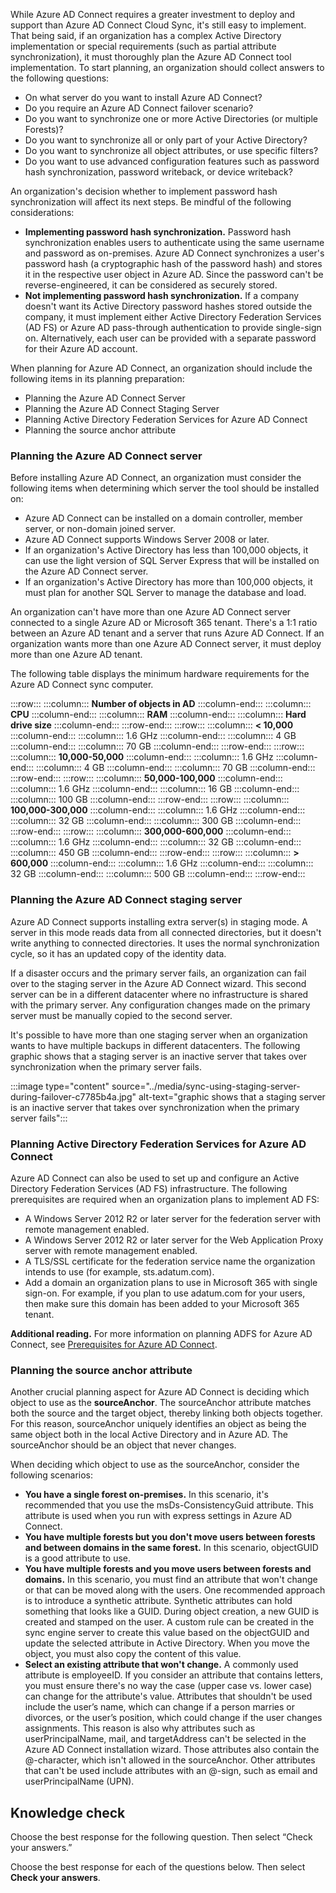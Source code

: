 While Azure AD Connect requires a greater investment to deploy and support than Azure AD Connect Cloud Sync, it's still easy to implement. That being said, if an organization has a complex Active Directory implementation or special requirements (such as partial attribute synchronization), it must thoroughly plan the Azure AD Connect tool implementation. To start planning, an organization should collect answers to the following questions:

 -  On what server do you want to install Azure AD Connect?
 -  Do you require an Azure AD Connect failover scenario?
 -  Do you want to synchronize one or more Active Directories (or multiple Forests)?
 -  Do you want to synchronize all or only part of your Active Directory?
 -  Do you want to synchronize all object attributes, or use specific filters?
 -  Do you want to use advanced configuration features such as password hash synchronization, password writeback, or device writeback?

An organization's decision whether to implement password hash synchronization will affect its next steps. Be mindful of the following considerations:

 -  **Implementing password hash synchronization.** Password hash synchronization enables users to authenticate using the same username and password as on-premises. Azure AD Connect synchronizes a user's password hash (a cryptographic hash of the password hash) and stores it in the respective user object in Azure AD. Since the password can't be reverse-engineered, it can be considered as securely stored.
 -  **Not implementing password hash synchronization.** If a company doesn't want its Active Directory password hashes stored outside the company, it must implement either Active Directory Federation Services (AD FS) or Azure AD pass-through authentication to provide single-sign on. Alternatively, each user can be provided with a separate password for their Azure AD account.

When planning for Azure AD Connect, an organization should include the following items in its planning preparation:

 -  Planning the Azure AD Connect Server
 -  Planning the Azure AD Connect Staging Server
 -  Planning Active Directory Federation Services for Azure AD Connect
 -  Planning the source anchor attribute

### Planning the Azure AD Connect server

Before installing Azure AD Connect, an organization must consider the following items when determining which server the tool should be installed on:

 -  Azure AD Connect can be installed on a domain controller, member server, or non-domain joined server.
 -  Azure AD Connect supports Windows Server 2008 or later.
 -  If an organization's Active Directory has less than 100,000 objects, it can use the light version of SQL Server Express that will be installed on the Azure AD Connect server.
 -  If an organization's Active Directory has more than 100,000 objects, it must plan for another SQL Server to manage the database and load.

An organization can't have more than one Azure AD Connect server connected to a single Azure AD or Microsoft 365 tenant. There's a 1:1 ratio between an Azure AD tenant and a server that runs Azure AD Connect. If an organization wants more than one Azure AD Connect server, it must deploy more than one Azure AD tenant.

The following table displays the minimum hardware requirements for the Azure AD Connect sync computer.

:::row:::
  :::column:::
    **Number of objects in AD**
  :::column-end:::
  :::column:::
    **CPU**
  :::column-end:::
  :::column:::
    **RAM**
  :::column-end:::
  :::column:::
    **Hard drive size**
  :::column-end:::
:::row-end:::
:::row:::
  :::column:::
    **&lt; 10,000**
  :::column-end:::
  :::column:::
    1.6 GHz
  :::column-end:::
  :::column:::
    4 GB
  :::column-end:::
  :::column:::
    70 GB
  :::column-end:::
:::row-end:::
:::row:::
  :::column:::
    **10,000-50,000**
  :::column-end:::
  :::column:::
    1.6 GHz
  :::column-end:::
  :::column:::
    4 GB
  :::column-end:::
  :::column:::
    70 GB
  :::column-end:::
:::row-end:::
:::row:::
  :::column:::
    **50,000-100,000**
  :::column-end:::
  :::column:::
    1.6 GHz
  :::column-end:::
  :::column:::
    16 GB
  :::column-end:::
  :::column:::
    100 GB
  :::column-end:::
:::row-end:::
:::row:::
  :::column:::
    **100,000-300,000**
  :::column-end:::
  :::column:::
    1.6 GHz
  :::column-end:::
  :::column:::
    32 GB
  :::column-end:::
  :::column:::
    300 GB
  :::column-end:::
:::row-end:::
:::row:::
  :::column:::
    **300,000-600,000**
  :::column-end:::
  :::column:::
    1.6 GHz
  :::column-end:::
  :::column:::
    32 GB
  :::column-end:::
  :::column:::
    450 GB
  :::column-end:::
:::row-end:::
:::row:::
  :::column:::
    **&gt; 600,000**
  :::column-end:::
  :::column:::
    1.6 GHz
  :::column-end:::
  :::column:::
    32 GB
  :::column-end:::
  :::column:::
    500 GB
  :::column-end:::
:::row-end:::


### Planning the Azure AD Connect staging server

Azure AD Connect supports installing extra server(s) in staging mode. A server in this mode reads data from all connected directories, but it doesn't write anything to connected directories. It uses the normal synchronization cycle, so it has an updated copy of the identity data.

If a disaster occurs and the primary server fails, an organization can fail over to the staging server in the Azure AD Connect wizard. This second server can be in a different datacenter where no infrastructure is shared with the primary server. Any configuration changes made on the primary server must be manually copied to the second server.

It's possible to have more than one staging server when an organization wants to have multiple backups in different datacenters. The following graphic shows that a staging server is an inactive server that takes over synchronization when the primary server fails.

:::image type="content" source="../media/sync-using-staging-server-during-failover-c7785b4a.jpg" alt-text="graphic shows that a staging server is an inactive server that takes over synchronization when the primary server fails":::


### Planning Active Directory Federation Services for Azure AD Connect

Azure AD Connect can also be used to set up and configure an Active Directory Federation Services (AD FS) infrastructure. The following prerequisites are required when an organization plans to implement AD FS:

 -  A Windows Server 2012 R2 or later server for the federation server with remote management enabled.
 -  A Windows Server 2012 R2 or later server for the Web Application Proxy server with remote management enabled.
 -  A TLS/SSL certificate for the federation service name the organization intends to use (for example, sts.adatum.com).
 -  Add a domain an organization plans to use in Microsoft 365 with single sign-on. For example, if you plan to use adatum.com for your users, then make sure this domain has been added to your Microsoft 365 tenant.

**Additional reading.** For more information on planning ADFS for Azure AD Connect, see [Prerequisites for Azure AD Connect](/azure/active-directory/connect/active-directory-aadconnect-prerequisites?azure-portal=true).

### Planning the source anchor attribute

Another crucial planning aspect for Azure AD Connect is deciding which object to use as the **sourceAnchor**. The sourceAnchor attribute matches both the source and the target object, thereby linking both objects together. For this reason, sourceAnchor uniquely identifies an object as being the same object both in the local Active Directory and in Azure AD. The sourceAnchor should be an object that never changes.

When deciding which object to use as the sourceAnchor, consider the following scenarios:

 -  **You have a single forest on-premises.** In this scenario, it's recommended that you use the msDs-ConsistencyGuid attribute. This attribute is used when you run with express settings in Azure AD Connect.
 -  **You have multiple forests but you don't move users between forests and between domains in the same forest.** In this scenario, objectGUID is a good attribute to use.
 -  **You have multiple forests and you move users between forests and domains.** In this scenario, you must find an attribute that won't change or that can be moved along with the users. One recommended approach is to introduce a synthetic attribute. Synthetic attributes can hold something that looks like a GUID. During object creation, a new GUID is created and stamped on the user. A custom rule can be created in the sync engine server to create this value based on the objectGUID and update the selected attribute in Active Directory. When you move the object, you must also copy the content of this value.
 -  **Select an existing attribute that won't change.** A commonly used attribute is employeeID. If you consider an attribute that contains letters, you must ensure there's no way the case (upper case vs. lower case) can change for the attribute's value. Attributes that shouldn't be used include the user’s name, which can change if a person marries or divorces, or the user’s position, which could change if the user changes assignments. This reason is also why attributes such as userPrincipalName, mail, and targetAddress can't be selected in the Azure AD Connect installation wizard. Those attributes also contain the @-character, which isn't allowed in the sourceAnchor. Other attributes that can't be used include attributes with an @-sign, such as email and userPrincipalName (UPN).

## Knowledge check

Choose the best response for the following question. Then select “Check your answers.”

Choose the best response for each of the questions below. Then select **Check your answers**.